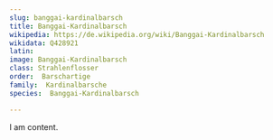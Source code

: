 ```yaml
---
slug: banggai-kardinalbarsch
title: Banggai-Kardinalbarsch
wikipedia: https://de.wikipedia.org/wiki/Banggai-Kardinalbarsch
wikidata: Q428921
latin:
image: Banggai-Kardinalbarsch
class: Strahlenflosser
order:  Barschartige
family:  Kardinalbarsche
species:  Banggai-Kardinalbarsch

---
```


I am content.
